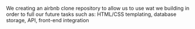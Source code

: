 We creating an airbnb clone repository to allow us to use wat we building in order to full our future tasks 
such as:
HTML/CSS templating, database storage, API, front-end integration

